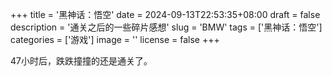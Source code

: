 +++
title = '黑神话：悟空'
date = 2024-09-13T22:53:35+08:00
draft = false
description = '通关之后的一些碎片感想'
slug = 'BMW'
tags = ['黑神话：悟空']
categories = ['游戏']
image = ''
license = false
+++

47小时后，跌跌撞撞的还是通关了。
